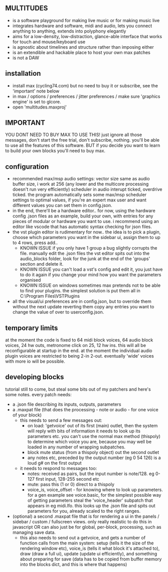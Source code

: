 MULTITUDES
----------
- is a software playground for making live music or for making music live
- integrates hardware and software, midi and audio, lets you connect anything to anything, extends into polyphony elegantly
- aims for a low-density, low-distraction, glance-able interface that works for touch and mouse/keyboard use
- is agnostic about timelines and structure rather than imposing either
- is an extendible and hackable place to host your own max patches
- is not a DAW
  
installation
------------
- install max (cycling74.com) but no need to buy it or subscribe, see the 'important' note below
- in max / options / preferences / jitter preferences / make sure 'graphics engine' is set to glcore.
- open 'multitudes.maxproj'

IMPORTANT
---------
YOU DONT NEED TO BUY MAX TO USE THIS! just ignore all those messages, don't start the free trial, don't subscribe, nothing. you'll be able to use all the features of this software.
BUT if you decide you want to learn to build your own blocks you'll need to buy max.

configuration
-------------
- recommended max/msp audio settings: vector size same as audio buffer size, i work at 256 (any lower and the multicore processing doesn't run very efficiently) scheduler in audio interupt ticked, overdrive ticked. the program automatically sets some max/msp scheduler settings to optimal values, if you're an expert max user and want different values you can set them in config.json.
- in the end, there'll be a hardware editor.. for now, using the hardware config .json files as an example, build your own, with entries for any pieces of modular or hardware you want to use. i recommend using an editor like vscode that has automatic syntax checking for json files.
- the vst plugin editor is rudimentary for now.. the idea is to pick a plugin, choose which parameters you want in the sidebar ui, assign them to up to 4 rows, press add..
    - KNOWN ISSUE if you only have 1 group a bug slightly corrupts the file. manually edit the .json files the vst editor spits out into the audio_blocks folder, look for the junk at the end of the 'groups' section and delete it.
    - KNOWN ISSUE you can't load a vst's config and edit it, you just have to do it again if you change your mind how you want the parameters organised
    - KNOWN ISSUE on windows sometimes max pretends not to be able to find your plugins. the simplest solution is put them all in C:\Program Files\VSTPlugins
- all the visual/ui preferences are in config.json, but to override them without the next update reverting them copy any entries you want to change the value of over to userconfig.json.
   
temporary limits
----------------
at the moment the code is fixed to 64 midi block voices, 64 audio block voices, 24 hw outs, metronome click on 25, 12 hw ins. this will all be reconfigurable at startup in the end.
at the moment the individual audio plugin voices are restricted to being 2-in 2-out. eventually 'wide' voices with more io will be possible.

developing blocks
-----------------
tutorial still to come, but steal some bits out of my patchers and here's some notes. 
every patch needs:
- a .json file describing its inputs, outputs, parameters
- a .maxpat file (that does the processing - note or audio - for one voice of your block)
    - this needs to send a few messages out:
        - on load: 'getvoice' out of its first (main) outlet, then the system will reply with bits of information it needs to look up its parameters etc. you can't use the normal max method (thispoly) to determine which voice you are, because you may well be loaded in any number of wrapping subpatches.
        - block mute status (from a thispoly object) out the second outlet
        - any notes etc, preceded by the output number (eg 0 54 126) is a loud g# on the first output
    - it needs to respond to messages too:
        - notes: received as pairs, but the input number is note/128. eg 0-127 first input, 128-255 second etc
        - mute: pass this (1 or 0) direct to a thispoly
        - voice_is, voice_offset - for knowing where to look up parameters. for a gen example see voice.basic, for the simplest possible way of getting parameters steal the 'voice_header' subpatch that appears in eg midi.lfo. this looks up the .json file and spits out parameters for you, already scaled to the right ranges.
- (optional) a second .maxpat file that is for rendering a ui in the panels / sidebar / custom / fullscreen views. only really realistic to do this in javascript OR can also just be for global, per-block, processing, such as managing save data.
  - this also needs to send out a getvoice, and gets a number of function calls from the main system: setup (tells it the size of the rendering window etc), voice_is (tells it what block it's attached to), draw (draw a full ui), update (update ui efficiently), and something about preparing for save (data has to be copied from buffer memory into the blocks dict, and this is where that happens)
 

